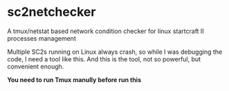 # sc2netchecker
A tmux/netstat based network condition checker for linux startcraft II processes management

Multiple SC2s running on Linux always crash, so while I was debugging the code, I need a tool like this.
And this is the tool, not so powerful, but convenient enough.

**You need to run Tmux manully before run this**
